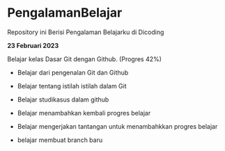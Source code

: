 # PengalamanBelajar

Repository ini Berisi Pengalaman Belajarku di Dicoding


**23 Februari 2023**  

Belajar kelas Dasar Git dengan Github. (Progres 42%)

* Belajar dari pengenalan Git dan Github

* Belajar tentang istilah istilah dalam Git

* Belajar studikasus dalam github

* Belajar menambahkan kembali progres belajar

* Belajar mengerjakan tantangan untuk menambahkkan progres belajar


* belajar membuat branch baru
